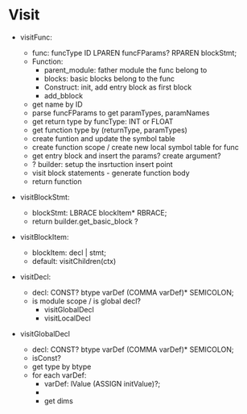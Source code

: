 # Visit

- visitFunc:
  - func: funcType ID LPAREN funcFParams? RPAREN blockStmt;
  - Function:
    - parent_module: father module the func belong to
    - blocks: basic blocks belong to the func
    - Construct: init, add entry block as first block
    - add_bblock
  - get name by ID
  - parse funcFParams to get paramTypes, paramNames
  - get return type by funcType: INT or FLOAT
  - get function type by (returnType, paramTypes)
  - create funtion and update the symbol table
  - create function scope / create new local symbol table for func
  - get entry block and insert the params? create argument?
  - ? builder: setup the insrtuction insert point
  - visit block statements - generate function body
  - return function

- visitBlockStmt:
  - blockStmt: LBRACE blockItem* RBRACE;
  - return builder.get_basic_block ?

- visitBlockItem:
  - blockItem: decl | stmt;
  - default: visitChildren(ctx)

- visitDecl:
  - decl: CONST? btype varDef (COMMA varDef)* SEMICOLON;
  - is module scope / is global decl?
    - visitGlobalDecl
    - visitLocalDecl

- visitGlobalDecl
  - decl: CONST? btype varDef (COMMA varDef)* SEMICOLON;
  - isConst?
  - get type by btype
  - for each varDef:
    - varDef: lValue (ASSIGN initValue)?;
    - 
    - get dims
